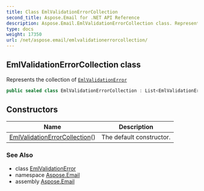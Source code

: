 ```yaml
---
title: Class EmlValidationErrorCollection
second_title: Aspose.Email for .NET API Reference
description: Aspose.Email.EmlValidationErrorCollection class. Represents the collection of EmlValidationError
type: docs
weight: 17350
url: /net/aspose.email/emlvalidationerrorcollection/
---
```

## EmlValidationErrorCollection class

Represents the collection of [`EmlValidationError`](../emlvalidationerror/)

```csharp
public sealed class EmlValidationErrorCollection : List<EmlValidationError>
```

## Constructors

| Name | Description |
| --- | --- |
| [EmlValidationErrorCollection](emlvalidationerrorcollection/)() | The default constructor. |

### See Also

* class [EmlValidationError](../emlvalidationerror/)
* namespace [Aspose.Email](../../aspose.email/)
* assembly [Aspose.Email](../../)


